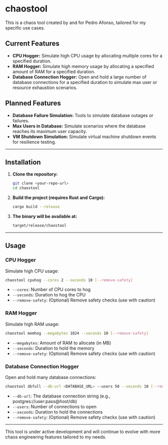 # chaostool

This is a chaos tool created by and for Pedro Afonso, tailored for my specific use cases.

## Current Features
- **CPU Hogger:** Simulate high CPU usage by allocating multiple cores for a specified duration.
- **RAM Hogger:** Simulate high memory usage by allocating a specified amount of RAM for a specified duration.
- **Database Connection Hogger:** Open and hold a large number of database connections for a specified duration to simulate max user or resource exhaustion scenarios.

## Planned Features
- **Database Failure Simulation:** Tools to simulate database outages or failures.
- **Max Users in Database:** Simulate scenarios where the database reaches its maximum user capacity.
- **VM Shutdown Simulation:** Simulate virtual machine shutdown events for resilience testing.

---

## Installation

1. **Clone the repository:**
   ```sh
   git clone <your-repo-url>
   cd chaostool
   ```
2. **Build the project (requires Rust and Cargo):**
   ```sh
   cargo build --release
   ```
3. **The binary will be available at:**
   ```sh
   target/release/chaostool
   ```

---

## Usage

### CPU Hogger
Simulate high CPU usage:
```sh
chaostool cpuhog --cores 2 --seconds 10 [--remove-safety]
```
- `--cores`: Number of CPU cores to hog
- `--seconds`: Duration to hog the CPU
- `--remove-safety`: (Optional) Remove safety checks (use with caution)

### RAM Hogger
Simulate high RAM usage:
```sh
chaostool memhog --megabytes 1024 --seconds 10 [--remove-safety]
```
- `--megabytes`: Amount of RAM to allocate (in MB)
- `--seconds`: Duration to hold the memory
- `--remove-safety`: (Optional) Remove safety checks (use with caution)

### Database Connection Hogger
Open and hold many database connections:
```sh
chaostool dbfull --db-url <DATABASE_URL> --users 50 --seconds 10 [--remove-safety]
```
- `--db-url`: The database connection string (e.g., postgres://user:pass@host/db)
- `--users`: Number of connections to open
- `--seconds`: Duration to hold the connections
- `--remove-safety`: (Optional) Remove safety checks (use with caution)

---

This tool is under active development and will continue to evolve with more chaos engineering features tailored to my needs.
